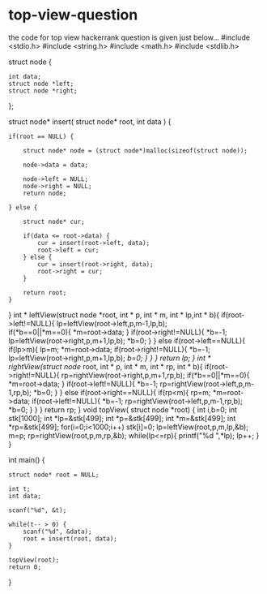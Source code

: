 # top-view-question
the code for top view hackerrank question is given just below...
#include <stdio.h>
#include <string.h>
#include <math.h>
#include <stdlib.h>

struct node {
    
    int data;
    struct node *left;
    struct node *right;
  
};

struct node* insert( struct node* root, int data ) {
		
	if(root == NULL) {
	
        struct node* node = (struct node*)malloc(sizeof(struct node));

        node->data = data;

        node->left = NULL;
        node->right = NULL;
        return node;
	  
	} else {
      
		struct node* cur;
		
		if(data <= root->data) {
            cur = insert(root->left, data);
            root->left = cur;
		} else {
            cur = insert(root->right, data);
            root->right = cur;
		}
	
		return root;
	}
}
int * leftView(struct node *root, int * p, int * m, int * lp,int * b){
    if(root->left!=NULL){
        lp=leftView(root->left,p,m-1,lp,b);        
        if(*b==0||*m==0){
            *m=root->data;
        }
        if(root->right!=NULL){
            *b=-1;
            lp=leftView(root->right,p,m+1,lp,b); 
            *b=0;
        }
    }
    else if(root->left==NULL){
        if(lp>m){
            lp=m;
            *m=root->data;
            if(root->right!=NULL){
                *b=-1;
                lp=leftView(root->right,p,m+1,lp,b);
                *b=0;
            }
        }
    }
    return lp;
}
int * rightView(struct node* root, int * p, int * m, int * rp, int * b){
    if(root->right!=NULL){
        rp=rightView(root->right,p,m+1,rp,b);
        if(*b==0||*m==0){
            *m=root->data;
        }
        if(root->left!=NULL){
            *b=-1;
            rp=rightView(root->left,p,m-1,rp,b);
            *b=0;
        }
    }
    else if(root->right==NULL){
        if(rp<m){
            rp=m;
            *m=root->data;
            if(root->left!=NULL){
                *b=-1;
                rp=rightView(root->left,p,m-1,rp,b);
                *b=0;
            }
        }
    }
    return rp;
}
void topView( struct node *root) {
    int i,b=0;
    int stk[1000];
    int *lp=&stk[499];
    int *p=&stk[499];
    int *m=&stk[499];
    int *rp=&stk[499];
    for(i=0;i<1000;i++)
        stk[i]=0;
    lp=leftView(root,p,m,lp,&b);
    m=p;
    rp=rightView(root,p,m,rp,&b);
    while(lp<=rp){
        printf("%d ",*lp);
        lp++;
    }
}

int main() {
  
    struct node* root = NULL;
    
    int t;
    int data;

    scanf("%d", &t);

    while(t-- > 0) {
        scanf("%d", &data);
        root = insert(root, data);
    }
  
	topView(root);
    return 0;
}

